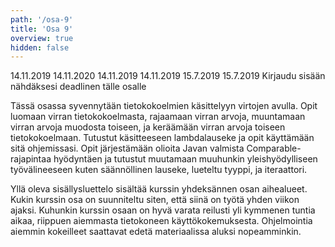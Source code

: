 ```yaml
---
path: '/osa-9'
title: 'Osa 9'
overview: true
hidden: false
---
```


<only-for-course-variant variant="dl">
  <deadline>14.11.2019</deadline>
</only-for-course-variant>

<only-for-course-variant variant="nodl">
  <deadline>14.11.2020</deadline>
</only-for-course-variant>

<only-for-course-variant variant="ohja-dl">
  <deadline>14.11.2019</deadline>
</only-for-course-variant>

<only-for-course-variant variant="ohja-nodl">
  <deadline>14.11.2019</deadline>
</only-for-course-variant>

<only-for-course-variant variant="kesa-dl">
  <deadline>15.7.2019</deadline>
</only-for-course-variant>

<only-for-course-variant variant="kesa-ohja-dl">
  <deadline>15.7.2019</deadline>
</only-for-course-variant>

<only-for-not-logged-in>
  <deadline>Kirjaudu sisään nähdäksesi deadlinen tälle osalle</deadline>
</only-for-not-logged-in>


Tässä osassa syvennytään tietokokoelmien käsittelyyn virtojen avulla. Opit luomaan virran tietokokoelmasta, rajaamaan virran arvoja, muuntamaan virran arvoja muodosta toiseen, ja keräämään virran arvoja toiseen tietokokoelmaan. Tutustut käsitteeseen lambdalauseke ja opit käyttämään sitä ohjemissasi. Opit järjestämään olioita Javan valmista Comparable-rajapintaa hyödyntäen ja tutustut muutamaan muuhunkin yleishyödylliseen työvälineeseen kuten säännöllinen lauseke, lueteltu tyyppi, ja iteraattori.

<please-login></please-login>

<pages-in-this-section></pages-in-this-section>

Yllä oleva sisällysluettelo sisältää kurssin yhdeksännen osan aihealueet. Kukin kurssin osa on suunniteltu siten, että siinä on työtä yhden viikon ajaksi. Kuhunkin kurssin osaan on hyvä varata reilusti yli kymmenen tuntia aikaa, riippuen aiemmasta tietokoneen käyttökokemuksesta. Ohjelmointia aiemmin kokeilleet saattavat edetä materiaalissa aluksi nopeamminkin.

<exercises-in-this-section></exercises-in-this-section>
